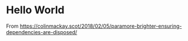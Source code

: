 # Hello World

From https://colinmackay.scot/2018/02/05/paramore-brighter-ensuring-dependencies-are-disposed/